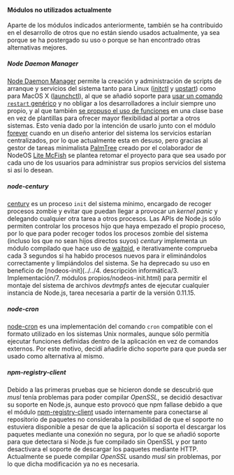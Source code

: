 #### Módulos no utilizados actualmente

Aparte de los módulos indicados anteriormente, también se ha contribuido en el
desarrollo de otros que no están siendo usados actualmente, ya sea porque se ha
postergado su uso o porque se han encontrado otras alternativas mejores.

##### Node Daemon Manager

[Node Daemon Manager](https://github.com/npm/ndm) permite la creación y
administración de scripts de arranque y servicios del sistema tanto para Linux
([initctl](http://linux.die.net/man/8/initctl) y
[upstart](http://upstart.ubuntu.com)) como para MacOS X
([launchctl](http://ss64.com/osx/launchctl.html)), al que se añadió soporte para
[usar un comando `restart` genérico](https://github.com/npm/ndm/pull/73) y no
obligar a los desarrolladores a incluir siempre uno propio, y al que también
[se propuso el uso de funciones](https://github.com/npm/ndm/issues/78) en una
clase base en vez de plantillas para ofrecer mayor flexibilidad al portar a
otros sistemas. Esto venia dado por la intención de usarlo junto con el módulo
[forever](forever.md) cuando en un diseño anterior del sistema los servicios
estarían centralizados, por lo que actualmente esta en desuso, pero gracias al
gestor de tareas minimalista [PalmTree](https://github.com/lite20/PalmTree)
creado por el colaborador de NodeOS [Lite McFish](https://github.com/lite20)
se plantea retomar el proyecto para que sea usado por cada uno de los usuarios
para administrar sus propios servicios del sistema si así lo desean.

##### node-century

[century](https://github.com/groundwater/node-century) es un proceso `init` del
sistema mínimo, encargado de recoger procesos zombie y evitar que puedan llegar
a provocar un *kernel panic* y delegando cualquier otra tarea a otros procesos.
Las APIs de Node.js sólo permiten controlar los procesos hijo que haya empezado
el propio proceso, por lo que para poder recoger todos los procesos zombie del
sistema (incluso los que no sean hijos directos suyos) *century* implementa un
módulo compilado que hace uso de [waitpid](http://linux.die.net/man/3/waitpid),
e iterativamente comprueba cada 3 segundos si ha habido procesos nuevos para ir
eliminándolos correctamente y limpiándolos del sistema. Se ha deprecado su uso
en beneficio de [nodeos-init](../../4. descripción informática/3. Implementación/7. módulos propios/nodeos-init.html) para
permitir el montaje del sistema de archivos *devtmpfs* antes de ejecutar
cualquier instancia de Node.js, tarea necesaria a partir de la versión 0.11.15.

##### node-cron

[node-cron](https://github.com/ncb000gt/node-cron) es una implementación del
comando `cron` compatible con el formato utilizado en los sistemas Unix normales,
aunque sólo permitía ejecutar funciones definidas dentro de la aplicación en vez
de comandos externos. Por este motivo, decidí añadirle dicho soporte para que
pueda ser usado como alternativa al mismo.

##### npm-registry-client

Debido a las primeras pruebas que se hicieron donde se descubrió que *musl*
tenía problemas para poder compilar *OpenSSL*, se decidió desactivar su soporte
en Node.js, aunque esto provocó que npm fallase debido a que el módulo
[npm-registry-client](https://github.com/piranna/npm-registry-client) usado
internamente para conectarse al repositorio de paquetes no consideraba la
posibilidad de que el soporte no estuviera disponible a pesar de que la
aplicación sí soporta el descargar los paquetes mediante una conexión no segura,
por lo que se añadió soporte para que detectara si Node.js fue compilado sin
OpenSSL y por tanto desactivara el soporte de descargar los paquetes mediante
HTTP. Actualmente se puede compilar *OpenSSL* usando *musl* sin problemas, por
lo que dicha modificación ya no es necesaria.

